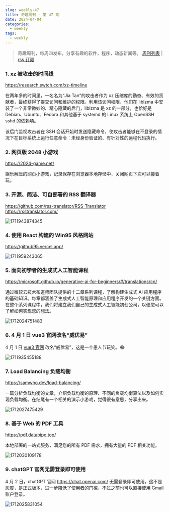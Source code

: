```yaml
---
slug: weekly-47
title: 奇趣周刊 - 第 47 期
date: 2024-04-04
categories:
  - weekly
tags:
  - weekly
---
```


> 奇趣周刊，每周四发布，分享有趣的软件，程序，动态新闻等。 [周刊列表](/categories/weekly/) | [rss 订阅](/categories/weekly/index.xml)

### 1. xz 被攻击的时间线

https://research.swtch.com/xz-timeline

在两年多的时间里，一名名为“Jia Tan”的攻击者作为 xz 压缩库的勤奋、有效的贡献者，最终获得了提交访问和维护的权限。利用该访问权限，他们在 liblzma 中安装了一个非常微妙的、精心隐藏的后门，liblzma 是 xz 的一部分，也恰好是 Debian、Ubuntu、Fedora 和其他基于 systemd 的 Linux 系统上 OpenSSH sshd 的依赖项。

该后门监视攻击者在 SSH 会话开始时发送隐藏命令，使攻击者能够在不登录的情况下在目标系统上运行任意命令：未经身份验证的、有针对性的远程代码执行。

### 2. 网页版 2048 小游戏

https://2024-game.net/

娱乐解压的网页小游戏，记录保存在浏览器本地存储中，关闭网页下次可以接着玩。

### 3. 开源、简洁、可自部署的 RSS 翻译器

https://github.com/rss-translator/RSS-Translator  
https://rsstranslator.com/  

![1711943874345](https://imgurl.zishu.me/2024/04/1711943874345.webp)

### 4. 使用 React 构建的 Win95 风格网站

https://github95.vercel.app/

![1711959243065](https://imgurl.zishu.me/2024/04/1711959243065.webp)

### 5. 面向初学者的生成式人工智能课程

https://microsoft.github.io/generative-ai-for-beginners/#/translations/cn/

通过微软云技术布道师团队提供的十二章系列课程，了解构建生成式 AI 应用程序的基础知识。每章都涵盖了生成式人工智能原理和应用程序开发的一个关键方面。在整个系列课程中，我们将建立我们自己的生成式人工智能初创公司，以便您可以了解如何实现您的想法。

![1712024751483](https://imgurl.zishu.me/2024/04/1712024751483.webp)

### 6. 4 月 1 日 vue3 官网改名“威优易”

4 月 1 日 [vue3 官网](https://cn.vuejs.org/) 改名“威优易”，这是一个愚人节玩笑。😂

![1711935455188](https://imgurl.zishu.me/2024/04/1711935455188.webp)

### 7. Load Balancing 负载均衡

https://samwho.dev/load-balancing/

一篇分析负载均衡的文章，介绍负载均衡的原理、不同的负载均衡算法以及如何实现负载均衡。在结尾有一个相关的演示小游戏，觉得很有意思，分享出来。

![1712027475429](https://imgurl.zishu.me/2024/04/1712027475429.webp)

### 8. 基于 Web 的 PDF 工具

https://pdf.datapipe.top/

本地部署的一站式服务，满足您的所有 PDF 需求，拥有大量的 PDF 相关功能。

![1712030109178](https://imgurl.zishu.me/2024/04/1712030109178.webp)

### 9. chatGPT 官网无需登录即可使用

4 月 2 日，chatGPT 官网 https://chat.openai.com/ 无需登录即可使用，这不是灰度，是正式版本，进一步降低了使用者的门槛，不过之前也可以直接使用 Gmail 账户登录。

![1712025831054](https://imgurl.zishu.me/2024/04/1712025831054.webp)
